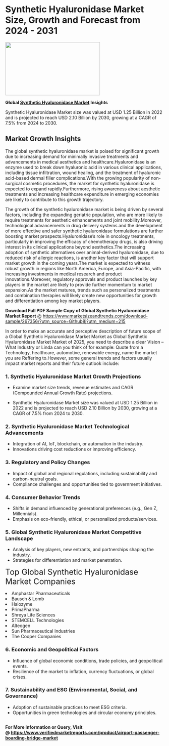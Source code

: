 <H1>Synthetic Hyaluronidase Market Size, Growth and Forecast from 2024 - 2031</H1><img class="aligncenter size-medium wp-image-584254" src="https://thirdeyenews.in/wp-content/uploads/2024/09/Global-Market-Research-300x168.jpeg" alt="" width="300" height="168" /><p><strong>Global&nbsp;<a href="https://www.marketsizeandtrends.com/download-sample/267356/?utm_source=Github8j?utm_medium=215">Synthetic Hyaluronidase Market</a> Insights</strong></p><p>Synthetic Hyaluronidase Market size was valued at USD 1.25 Billion in 2022 and is projected to reach USD 2.10 Billion by 2030, growing at a CAGR of 7.5% from 2024 to 2030.</p><p><h2>Market Growth Insights</h2> <p>The global synthetic hyaluronidase market is poised for significant growth due to increasing demand for minimally invasive treatments and advancements in medical aesthetics and healthcare.Hyaluronidase is an enzyme used to break down hyaluronic acid in various clinical applications, including tissue infiltration, wound healing, and the treatment of hyaluronic acid-based dermal filler complications.With the growing popularity of non-surgical cosmetic procedures, the market for synthetic hyaluronidase is expected to expand rapidly.Furthermore, rising awareness about aesthetic treatments and increasing healthcare expenditure in emerging economies are likely to contribute to this growth trajectory.</p> <p>The growth of the synthetic hyaluronidase market is being driven by several factors, including the expanding geriatric population, who are more likely to require treatments for aesthetic enhancements and joint mobility.Moreover, technological advancements in drug delivery systems and the development of more effective and safer synthetic hyaluronidase formulations are further boosting market prospects.Hyaluronidase’s role in oncology treatments, particularly in improving the efficacy of chemotherapy drugs, is also driving interest in its clinical applications beyond aesthetics.The increasing adoption of synthetic alternatives over animal-derived hyaluronidase, due to reduced risk of allergic reactions, is another key factor that will support market growth in the coming years.The market is expected to witness robust growth in regions like North America, Europe, and Asia-Pacific, with increasing investments in medical research and product innovations.Moreover, regulatory approvals and product launches by key players in the market are likely to provide further momentum to market expansion.As the market matures, trends such as personalized treatments and combination therapies will likely create new opportunities for growth and differentiation among key market players.<p><span class=""><strong>Download Full PDF Sample Copy of Global Synthetic Hyaluronidase Market Report</strong> @ <a href="https://www.marketsizeandtrends.com/download-sample/267356/?utm_source=Github8j?utm_medium=215" target="_blank">https://www.marketsizeandtrends.com/download-sample/267356/?utm_source=Github8j?utm_medium=215</a></span></p><p>In order to make an accurate and perceptive description of future scope of a Global&nbsp;Synthetic Hyaluronidase Market Market as Global&nbsp;Synthetic Hyaluronidase Market Market of 2025, you need to describe a clear Vision &ndash; What Industry or Linda can you think of for example: Quote from a Technology, healthcare, automotive, renewable energy, name the market you are Reffering to.However, some general trends and factors usually impact market reports and their future outlook include:</p><h3>1.&nbsp;<strong>Synthetic Hyaluronidase Market Growth Projections</strong></h3><ul><li>Examine market size trends, revenue estimates and CAGR (Compounded Annual Growth Rate) projections.</li><li><p>Synthetic Hyaluronidase Market size was valued at USD 1.25 Billion in 2022 and is projected to reach USD 2.10 Billion by 2030, growing at a CAGR of 7.5% from 2024 to 2030.</p></li></ul><h3>2.&nbsp;<strong>Synthetic Hyaluronidase Market Technological Advancements</strong></h3><ul><li>Integration of AI, IoT, blockchain, or automation in the industry.</li><li>Innovations driving cost reductions or improving efficiency.</li></ul><h3>3.&nbsp;<strong>Regulatory and Policy Changes</strong></h3><ul><li>Impact of global and regional regulations, including sustainability and carbon-neutral goals.</li><li>Compliance challenges and opportunities tied to government initiatives.</li></ul><h3>4.&nbsp;<strong>Consumer Behavior Trends</strong></h3><ul><li>Shifts in demand influenced by generational preferences (e.g., Gen Z, Millennials).</li><li>Emphasis on eco-friendly, ethical, or personalized products/services.</li></ul><h3>5.&nbsp;<strong>Global Synthetic Hyaluronidase Market Competitive Landscape</strong></h3><ul><li>Analysis of key players, new entrants, and partnerships shaping the industry.</li><li>Strategies for differentiation and market penetration.</li></ul><p data-pm-slice="1 1 []"><span style="color: inherit; font-family: inherit; font-size: 25px;">Top Global Synthetic Hyaluronidase Market Companies</span></p><div class="" data-test-id=""><p><li>Amphastar Pharmaceuticals</li><li> Bausch & Lomb</li><li> Halozyme</li><li> PrimaPharma</li><li> Shreya Life Sciences</li><li> STEMCELL Technologies</li><li> Alteogen</li><li> Sun Pharmaceutical Industries</li><li> The Cooper Companies</li></p></div><h3>6.&nbsp;<strong>Economic and Geopolitical Factors</strong></h3><ul><li>Influence of global economic conditions, trade policies, and geopolitical events.</li><li>Resilience of the market to inflation, currency fluctuations, or global crises.</li></ul><h3>7.&nbsp;<strong>Sustainability and ESG (Environmental, Social, and Governance)</strong></h3><ul><li>Adoption of sustainable practices to meet ESG criteria.</li><li>Opportunities in green technologies and circular economy principles.</li></ul><h2><strong style="font-size: 14px;">For More Information or Query, Visit @&nbsp;</strong><a style="background-color: #ffffff; font-size: 14px;" href="https://www.marketsizeandtrends.com/report/synthetic-hyaluronidase-market/" target="_blank">https://www.verifiedmarketreports.com/product/airport-passenger-boarding-bridge-market</a></h2>